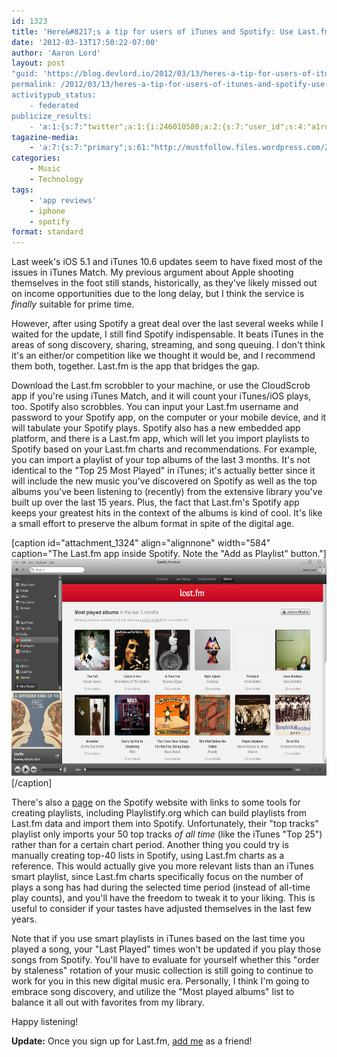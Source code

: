 ```yaml
---
id: 1323
title: 'Here&#8217;s a tip for users of iTunes and Spotify: Use Last.fm too!'
date: '2012-03-13T17:50:22-07:00'
author: 'Aaron Lord'
layout: post
"guid: 'https://blog.devlord.io/2012/03/13/heres-a-tip-for-users-of-itunes-and-spotify-use-last-fm-too/'
permalink: /2012/03/13/heres-a-tip-for-users-of-itunes-and-spotify-use-last-fm-too/
activitypub_status:
    - federated
publicize_results:
    - 'a:1:{s:7:"twitter";a:1:{i:246010580;a:2:{s:7:"user_id";s:4:"a1rd";s:7:"post_id";s:18:"179746326379118594";}}}'
tagazine-media:
    - 'a:7:{s:7:"primary";s:61:"http://mustfollow.files.wordpress.com/2012/03/lastfm-blog.png";s:6:"images";a:1:{s:61:"http://mustfollow.files.wordpress.com/2012/03/lastfm-blog.png";a:6:{s:8:"file_url";s:61:"http://mustfollow.files.wordpress.com/2012/03/lastfm-blog.png";s:5:"width";s:4:"1257";s:6:"height";s:3:"748";s:4:"type";s:5:"image";s:4:"area";s:6:"940236";s:9:"file_path";s:0:"";}}s:6:"videos";a:0:{}s:11:"image_count";s:1:"1";s:6:"author";s:8:"28099389";s:7:"blog_id";s:8:"28571045";s:9:"mod_stamp";s:19:"2012-03-14 01:58:34";}'
categories:
    - Music
    - Technology
tags:
    - 'app reviews'
    - iphone
    - spotify
format: standard
---
```


Last week's iOS 5.1 and iTunes 10.6 updates seem to have fixed most of the issues in iTunes Match. My previous argument about Apple shooting themselves in the foot still stands, historically, as they've likely missed out on income opportunities due to the long delay, but I think the service is <em>finally</em> suitable for prime time.

However, after using Spotify a great deal over the last several weeks while I waited for the update, I still find Spotify indispensable. It beats iTunes in the areas of song discovery, sharing, streaming, and song queuing. I don't think it's an either/or competition like we thought it would be, and I recommend them both, together. Last.fm is the app that bridges the gap.

Download the Last.fm scrobbler to your machine, or use the CloudScrob app if you're using iTunes Match, and it will count your iTunes/iOS plays, too. Spotify also scrobbles. You can input your Last.fm username and password to your Spotify app, on the computer or your mobile device, and it will tabulate your Spotify plays. Spotify also has a new embedded app platform, and there is a Last.fm app, which will let you import playlists to Spotify based on your Last.fm charts and recommendations. For example, you can import a playlist of your top albums of the last 3 months. It's not identical to the "Top 25 Most Played" in iTunes; it's actually better since it will include the new music you've discovered on Spotify as well as the top albums you've been listening to (recently) from the extensive library you've built up over the last 15 years. Plus, the fact that Last.fm's Spotify app keeps your greatest hits in the context of the albums is kind of cool. It's like a small effort to preserve the album format in spite of the digital age.

[caption id="attachment_1324" align="alignnone" width="584" caption="The Last.fm app inside Spotify. Note the &quot;Add as Playlist&quot; button."]<a href="/assets/img/2012/03/lastfm-blog.png"><img class="size-full wp-image-1324" title="lastfm-blog" src="/assets/img/2012/03/lastfm-blog.png" alt="Last.fm in Spotify" width="584" height="347" /></a>[/caption]

There's also a <a href="http://www.spotify.com/uk/about/spotify-on-the-web/playlist-converters/">page</a> on the Spotify website with links to some tools for creating playlists, including Playlistify.org which can build playlists from Last.fm data and import them into Spotify. Unfortunately, their "top tracks" playlist only imports your 50 top tracks <em>of all time</em> (like the iTunes "Top 25") rather than for a certain chart period. Another thing you could try is manually creating top-40 lists in Spotify, using Last.fm charts as a reference. This would actually give you more relevant lists than an iTunes smart playlist, since Last.fm charts specifically focus on the number of plays a song has had during the selected time period (instead of all-time play counts), and you'll have the freedom to tweak it to your liking. This is useful to consider if your tastes have adjusted themselves in the last few years.

Note that if you use smart playlists in iTunes based on the last time you played a song, your "Last Played" times won't be updated if you play those songs from Spotify. You'll have to evaluate for yourself whether this "order by staleness" rotation of your music collection is still going to continue to work for you in this new digital music era. Personally, I think I'm going to embrace song discovery, and utilize the "Most played albums" list to balance it all out with favorites from my library.

Happy listening!

<strong>Update:</strong> Once you sign up for Last.fm, <a href="http://www.last.fm/user/alord1647fm">add me</a> as a friend!